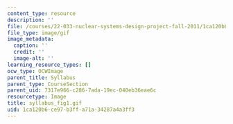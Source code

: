 ```yaml
---
content_type: resource
description: ''
file: /courses/22-033-nuclear-systems-design-project-fall-2011/1ca120b6ce97b3ffa71a34287a4a3ff3_syllabus_fig1.gif
file_type: image/gif
image_metadata:
  caption: ''
  credit: ''
  image-alt: ''
learning_resource_types: []
ocw_type: OCWImage
parent_title: Syllabus
parent_type: CourseSection
parent_uid: 7317e966-c286-7ada-19ec-040eb36eae6c
resourcetype: Image
title: syllabus_fig1.gif
uid: 1ca120b6-ce97-b3ff-a71a-34287a4a3ff3
---
```

